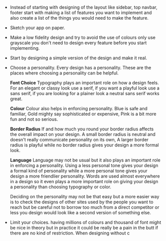 - Instead of starting with designing of the layout like sidebar, top navbar, footer start with making a list of features you want to implement  and also create a list of the things you would need to make the feature.

- Sketch your app on paper.

- Make a low fidelity design and try to avoid the use of colours only use grayscale you don't need to design every feature before you start implementing.
- Start by designing a simple version of the design and make it real.
- Choose a personality. Every design has a personality.
	These are the places where choosing a personality can be helpful.
	
	**Font Choice**
	Typography plays an important role on how a design feels. For an elegant or classy look use a serif, if you want a playful look use a sans serif, if you are looking for a plainer look a neutral sans serif works great.

	 **Colour**
	 Colour also helps in enforcing personality. Blue is safe and familiar, Gold mighty say sophisticated or expensive, Pink is a bit more fun and not so serious.

	**Border Radius**
	If and how much you round your border radius affects the overall impact on your design. A small border radius is neutral and doesn't really communicate personality on its own, A larger border radius is playful while no border radius gives your design a more formal look.

	**Language**
	Language may not be usual but it also plays an important role in enforcing a personality. Using a less personal tone gives your design a formal kind of personality while a more personal tone gives your design a more friendlier personality. Words are used almost everywhere in a design so it even plays a more important role on giving your design a personality  than choosing  typography or color.

	Deciding on the personality may not be that easy but a more easier way is to check the designs of other sites used by the people you want to reach but be careful not to borrow too much from a direct competitor or less you design would look like a second version of something else.

- Limit your choices. having millions of colours and thousand of font might be nice in theory but in practice it could be really be a pain in the butt if there are no kind of restriction. When designing without c

